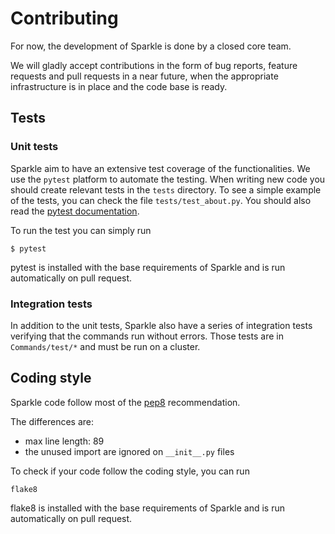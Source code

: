 # Contributing

For now, the development of Sparkle is done by a closed core team.

We will gladly accept contributions in the form of bug reports, feature requests and pull requests in a near future, when the appropriate infrastructure is in place and the code base is ready. 

## Tests

### Unit tests

Sparkle aim to have an extensive test coverage of the functionalities. 
We use the `pytest` platform to automate the testing. 
When writing new code you should create relevant tests in the `tests` directory. 
To see a simple example of the tests, you can check the file `tests/test_about.py`.
You should also read the [pytest documentation](https://docs.pytest.org).

To run the test you can simply run 
```
$ pytest
```
pytest is installed with the base requirements of Sparkle and is run automatically on pull request. 

### Integration tests

In addition to the unit tests, Sparkle also have a series of integration tests verifying that the commands run without errors.
Those tests are in `Commands/test/*` and must be run on a cluster.


## Coding style

Sparkle code follow most of the [pep8](https://pep8.org/) recommendation. 

The differences are:
 * max line length: 89
 * the unused import are ignored on `__init__.py` files 

To check if your code follow the coding style, you can run
```
flake8
```
flake8 is installed with the base requirements of Sparkle and is run automatically on pull request. 
